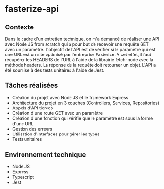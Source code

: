 # fasterize-api

## Contexte

Dans le cadre d'un entretien technique, on m'a demandé de réaliser une API avec Node JS from scratch qui a pour but de recevoir une requête GET avec un paramètre. 
L'objectif de l'API est de vérifier si le paramètre qui est une URL est un site optimisé par l'entreprise Fasterize. A cet effet, il faut récupérer les HEADERS de l'URL à l'aide de la librairie fetch-node avec la méthode headers.
La réponse de la requête doit retourner un objet. 
L'API a été soumise à des tests unitaires à l'aide de Jest.

## Tâches réalisées
  - Création du projet avec Node JS et le framework Express
  - Architecture du projet en 3 couches (Controllers, Services, Repositories)
  - Appels d'API tierces
  - Création d'une route GET avec un paramètre
  - Création d'une fonction qui vérifie que le paramètre est sous la forme d'une URL
  - Gestion des erreurs
  - Utilisation d'interfaces pour gérer les types
  - Tests unitaires


## Environnement technique
  - Node JS
  - Express
  - Typescript
  - Jest

